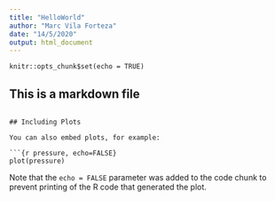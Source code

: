 ```yaml
---
title: "HelloWorld"
author: "Marc Vila Forteza"
date: "14/5/2020"
output: html_document
---
```


```{r setup, include=FALSE}
knitr::opts_chunk$set(echo = TRUE)
```
## This is a markdown file

```

## Including Plots

You can also embed plots, for example:

```{r pressure, echo=FALSE}
plot(pressure)
```

Note that the `echo = FALSE` parameter was added to the code chunk to prevent printing of the R code that generated the plot.
